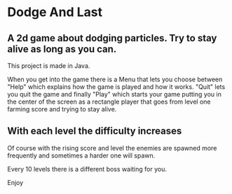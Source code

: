 # Dodge And Last
## A 2d game about dodging particles. Try to stay alive as long as you can.

This project is made in Java.

When you get into the game there is a Menu that lets you choose between "Help" which explains how the game is played and how it works. "Quit" lets you quit the game and finally "Play" which starts your game putting you in the center of the screen as a rectangle player that goes from level one farming score and trying to stay alive.

## With each level the difficulty increases

Of course with the rising score and level the enemies are spawned more frequently and sometimes a harder one will spawn.

Every 10 levels there is a different boss waiting for you.

Enjoy
